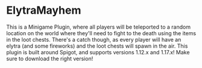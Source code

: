 # ElytraMayhem
This is a Minigame Plugin, where all players will be teleported to a random location on the world where they'll need to fight to the death using the items in the loot chests. There's a catch though, as every player will have an elytra (and some fireworks) and the loot chests will spawn in the air. This plugin is built around Spigot, and supports versions 1.12.x and 1.17.x! Make sure to download the right version!
